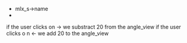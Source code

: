 - mlx_s->name
- 
if the user clicks on -> we substract 20 from the angle_view
if the user clicks o n <- we add 20 to the angle_view